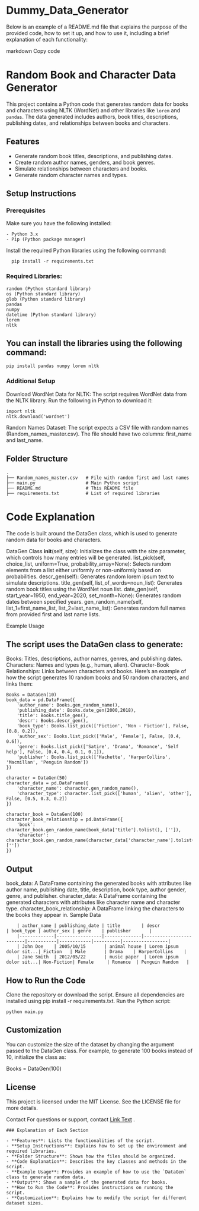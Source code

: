 # Dummy_Data_Generator

Below is an example of a README.md file that explains the purpose of the provided code, how to set it up, and how to use it, including a brief explanation of each functionality:

markdown
Copy code
# Random Book and Character Data Generator

This project contains a Python code that generates random data for books and characters using NLTK (WordNet) and other libraries like `lorem` and `pandas`. The data generated includes authors, book titles, descriptions, publishing dates, and relationships between books and characters.

## Features

- Generate random book titles, descriptions, and publishing dates.
- Create random author names, genders, and book genres.
- Simulate relationships between characters and books.
- Generate random character names and types.

## Setup Instructions

### Prerequisites

Make sure you have the following installed:

    - Python 3.x
    - Pip (Python package manager)

Install the required Python libraries using the following command:

      pip install -r requirements.txt
### Required Libraries:

    random (Python standard library)
    os (Python standard library)
    glob (Python standard library)
    pandas
    numpy
    datetime (Python standard library)
    lorem
    nltk
## You can install the libraries using the following command:


    pip install pandas numpy lorem nltk
### Additional Setup
Download WordNet Data for NLTK: The script requires WordNet data from the NLTK library. Run the following in Python to download it:

    import nltk
    nltk.download('wordnet')
Random Names Dataset: The script expects a CSV file with random names (Random_names_master.csv). The file should have two columns: first_name and last_name.
## Folder Structure

    .
    ├── Random_names_master.csv   # File with random first and last names
    ├── main.py                   # Main Python script
    ├── README.md                 # This README file
    ├── requirements.txt          # List of required libraries
# Code Explanation
The code is built around the DataGen class, which is used to generate random data for books and characters.

DataGen Class
__init__(self, size): Initializes the class with the size parameter, which controls how many entries will be generated.
list_pick(self, choice_list, uniform=True, probability_array=None): Selects random elements from a list either uniformly or non-uniformly based on probabilities.
descr_gen(self): Generates random lorem ipsum text to simulate descriptions.
title_gen(self, list_of_words=noun_list): Generates random book titles using the WordNet noun list.
date_gen(self, start_year=1950, end_year=2020, set_month=None): Generates random dates between specified years.
gen_random_name(self, list_1=first_name_list, list_2=last_name_list): Generates random full names from provided first and last name lists.

Example Usage
## The script uses the DataGen class to generate:

Books: Titles, descriptions, author names, genres, and publishing dates.
Characters: Names and types (e.g., human, alien).
Character-Book Relationships: Links between characters and books.
Here’s an example of how the script generates 10 random books and 50 random characters, and links them:


    Books = DataGen(10)
    book_data = pd.DataFrame({
        'author_name': Books.gen_random_name(),
        'publishing_date': Books.date_gen(2000,2018),
        'title': Books.title_gen(),
        'descr': Books.descr_gen(),
        'book_type': Books.list_pick(['Fiction', 'Non - Fiction'], False, [0.8, 0.2]),
        'author_sex': Books.list_pick(['Male', 'Female'], False, [0.4, 0.6]),
        'genre': Books.list_pick(['Satire', 'Drama', 'Romance', 'Self help'], False, [0.4, 0.4, 0.1, 0.1]),
        'publisher': Books.list_pick(['Hachette', 'HarperCollins', 'Macmillan', 'Penguin Random'])
    })
    
    character = DataGen(50)
    character_data = pd.DataFrame({
        'character_name': character.gen_random_name(),
        'character_type': character.list_pick(['human', 'alien', 'other'], False, [0.5, 0.3, 0.2])
    })
    
    character_book = DataGen(100)
    character_book_relationship = pd.DataFrame({
        'book': character_book.gen_random_name(book_data['title'].tolist(), ['']),
        'character': character_book.gen_random_name(character_data['character_name'].tolist(), [''])
    })


## Output
book_data: A DataFrame containing the generated books with attributes like author name, publishing date, title, description, book type, author gender, genre, and publisher.
character_data: A DataFrame containing the generated characters with attributes like character name and character type.
character_book_relationship: A DataFrame linking the characters to the books they appear in.
Sample Data

        | author_name | publishing_date | title        | descr                   | book_type | author_sex | genre    | publisher       |
        |-------------|-----------------|--------------|-------------------------|-----------|------------|----------|-----------------|
        | John Doe    | 2005/10/15       | animal house | Lorem ipsum dolor sit...| Fiction   | Male       | Drama    | HarperCollins    |
        | Jane Smith  | 2012/05/22       | music paper  | Lorem ipsum dolor sit...| Non-Fiction| Female     | Romance  | Penguin Random   |
## How to Run the Code
Clone the repository or download the script.
Ensure all dependencies are installed using pip install -r requirements.txt.
Run the Python script:

    python main.py
## Customization
You can customize the size of the dataset by changing the argument passed to the DataGen class. For example, to generate 100 books instead of 10, initialize the class as:


Books = DataGen(100)
## License
This project is licensed under the MIT License. See the LICENSE file for more details.

Contact
For questions or support, contact [Link Text](https://github.com/PrasadReddy81) .



    ### Explanation of Each Section
    
    - **Features**: Lists the functionalities of the script.
    - **Setup Instructions**: Explains how to set up the environment and required libraries.
    - **Folder Structure**: Shows how the files should be organized.
    - **Code Explanation**: Describes the key classes and methods in the script.
    - **Example Usage**: Provides an example of how to use the `DataGen` class to generate random data.
    - **Output**: Shows a sample of the generated data for books.
    - **How to Run the Code**: Provides instructions on running the script.
    - **Customization**: Explains how to modify the script for different dataset sizes.






